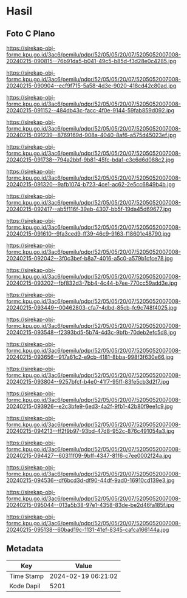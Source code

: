 # Hasil

## Foto C Plano

https://sirekap-obj-formc.kpu.go.id/3ac6/pemilu/pdpr/52/05/05/20/07/5205052007008-20240215-090815--76b91da5-b041-49c5-b85d-f3d28e0c4285.jpg

https://sirekap-obj-formc.kpu.go.id/3ac6/pemilu/pdpr/52/05/05/20/07/5205052007008-20240215-090904--ecf9f715-5a58-4d3e-9020-418cd42c80ad.jpg

https://sirekap-obj-formc.kpu.go.id/3ac6/pemilu/pdpr/52/05/05/20/07/5205052007008-20240215-091152--484db43c-facc-4f0e-9144-59fab859d092.jpg

https://sirekap-obj-formc.kpu.go.id/3ac6/pemilu/pdpr/52/05/05/20/07/5205052007008-20240215-091239--8769169d-908a-4040-8af6-a575d45023ef.jpg

https://sirekap-obj-formc.kpu.go.id/3ac6/pemilu/pdpr/52/05/05/20/07/5205052007008-20240215-091738--794a2bbf-9b81-45fc-bda1-c3c6d6d088c2.jpg

https://sirekap-obj-formc.kpu.go.id/3ac6/pemilu/pdpr/52/05/05/20/07/5205052007008-20240215-091320--9afb1074-b723-4ce1-ac62-2e5cc6849b4b.jpg

https://sirekap-obj-formc.kpu.go.id/3ac6/pemilu/pdpr/52/05/05/20/07/5205052007008-20240215-092417--ab5f116f-39eb-4307-bb5f-19da45d69677.jpg

https://sirekap-obj-formc.kpu.go.id/3ac6/pemilu/pdpr/52/05/05/20/07/5205052007008-20240215-091610--9fa3ced9-ff39-46c9-9163-f18601e48790.jpg

https://sirekap-obj-formc.kpu.go.id/3ac6/pemilu/pdpr/52/05/05/20/07/5205052007008-20240215-092042--3f0c3bef-b8a7-4016-a5c0-a579b1cfce78.jpg

https://sirekap-obj-formc.kpu.go.id/3ac6/pemilu/pdpr/52/05/05/20/07/5205052007008-20240215-093202--fbf832d3-7bb4-4c44-b7ee-770cc59add3e.jpg

https://sirekap-obj-formc.kpu.go.id/3ac6/pemilu/pdpr/52/05/05/20/07/5205052007008-20240215-093449--00462803-cfa7-4dbd-85cb-fc9c748f4025.jpg

https://sirekap-obj-formc.kpu.go.id/3ac6/pemilu/pdpr/52/05/05/20/07/5205052007008-20240215-093548--f2393bd5-5b74-4d3c-9bfb-70deb2efc5d8.jpg

https://sirekap-obj-formc.kpu.go.id/3ac6/pemilu/pdpr/52/05/05/20/07/5205052007008-20240215-093656--917a61c2-e9cb-4181-8bba-998f3f630e66.jpg

https://sirekap-obj-formc.kpu.go.id/3ac6/pemilu/pdpr/52/05/05/20/07/5205052007008-20240215-093804--9257bfcf-b4e0-41f7-95ff-83fe5cb3d2f7.jpg

https://sirekap-obj-formc.kpu.go.id/3ac6/pemilu/pdpr/52/05/05/20/07/5205052007008-20240215-093926--e2c3bfe9-6ed3-4a2f-9fb1-42b80f9ee1c9.jpg

https://sirekap-obj-formc.kpu.go.id/3ac6/pemilu/pdpr/52/05/05/20/07/5205052007008-20240215-094213--ff2f9b97-93bd-47d8-952c-876c491054a3.jpg

https://sirekap-obj-formc.kpu.go.id/3ac6/pemilu/pdpr/52/05/05/20/07/5205052007008-20240215-094427--60311f09-9bff-4347-81f6-c7ee0002f24a.jpg

https://sirekap-obj-formc.kpu.go.id/3ac6/pemilu/pdpr/52/05/05/20/07/5205052007008-20240215-094536--df6bcd3d-df90-44df-9ad0-16910cd139e3.jpg

https://sirekap-obj-formc.kpu.go.id/3ac6/pemilu/pdpr/52/05/05/20/07/5205052007008-20240215-095044--013a5b38-97e1-4358-83de-be2d46fa185f.jpg

https://sirekap-obj-formc.kpu.go.id/3ac6/pemilu/pdpr/52/05/05/20/07/5205052007008-20240215-095138--60bad19c-1131-41ef-8345-cafca166144a.jpg


## Metadata

| Key        | Value               |
| ---------- | ------------------- |
| Time Stamp | 2024-02-19 06:21:02 |
| Kode Dapil | 5201                |



